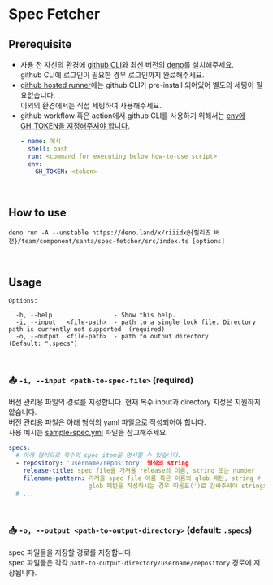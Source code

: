 # Spec Fetcher

## Prerequisite

- 사용 전 자신의 환경에 [github CLI](https://cli.github.com/)와 최신 버전의
  [deno](https://deno.land/)를 설치해주세요.
  \
  github CLI에 로그인이 필요한 경우 로그인까지 완료해주세요.
- [github hosted runner](https://docs.github.com/en/actions/using-workflows/using-github-cli-in-workflows)에는
  github CLI가 pre-install 되어있어 별도의 세팅이 필요없습니다.
  \
  이외의 환경에서는 직접 세팅하여 사용해주세요.
- github workflow 혹은 action에서 github CLI를 사용하기 위해서는
  [env에
  GH_TOKEN을 지정해주셔야 합니다.](https://docs.github.com/en/actions/using-workflows/using-github-cli-in-workflows)
  ```yaml
  - name: 예시
    shell: bash
    run: <command for executing below how-to-use script>
    env:
      GH_TOKEN: <token>
  ```

<br />

## How to use

```shell
deno run -A --unstable https://deno.land/x/riiidx@{릴리즈 버전}/team/component/santa/spec-fetcher/src/index.ts [options]
```

<br />

## Usage

```shell
Options:

  -h, --help                 - Show this help.                                                                           
  -i, --input   <file-path>  - path to a single lock file. Directory path is currently not supported  (required)         
  -o, --output  <file-path>  - path to output directory                                               (Default: ".specs")
```

<br />

### 📤 `-i, --input <path-to-spec-file>` (required)

버전 관리용 파일의 경로를 지정합니다. 현재 복수 input과 directory 지정은
지원하지 않습니다.\
버전 관리용 파일은 아래 형식의 yaml 파일으로 작성되어야 합니다.\
사용 예시는
[sample-spec.yml](https://github.com/riiid/riiidx/blob/main/src/team/component/santa/spec-fetcher/README.md)
파일을 참고해주세요.

```yaml
specs:
  # 아래 형식으로 복수의 spec item을 명시할 수 있습니다.
  - repository: 'username/repository' 형식의 string
    release-title: spec file을 가져올 release의 이름, string 또는 number
    filename-pattern: 가져올 spec file 이름 혹은 이름의 glob 패턴, string # (optional) (default: spec.json)
                      glob 패턴을 작성하시는 경우 따옴표(')로 감싸주셔야 string으로 인식됩니다.
  # ...
```

<br />

### 📥 `-o, --output <path-to-output-directory>` (default: `.specs`)

spec 파일들을 저장할 경로를 지정합니다.\
spec 파일들은 각각 `path-to-output-directory/username/repository` 경로에
저장됩니다.
